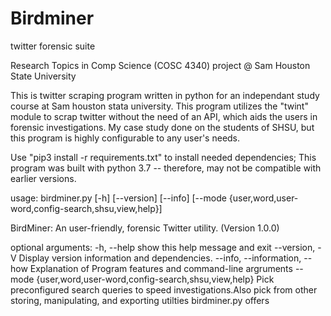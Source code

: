# Birdminer
twitter forensic suite

Research Topics in Comp Science (COSC 4340) project @ Sam Houston State University

This is twitter scraping program written in python for an independant study
course at Sam houston stata university. This program utilizes the "twint" 
module to scrap twitter without the need of an API, which aids the users in 
forensic investigations. My case study done on the students of SHSU, but this
program is highly configurable to any user's needs.

Use "pip3 install -r requirements.txt" to install needed dependencies; This
    program was built with python 3.7 -- therefore, may not be compatible with
    earlier versions.


usage: birdminer.py [-h] [--version] [--info]
                    [--mode {user,word,user-word,config-search,shsu,view,help}]

BirdMiner: An user-friendly, forensic Twitter utility. (Version 1.0.0)

optional arguments:
  -h, --help            show this help message and exit
  --version, -V         Display version information and dependencies.
  --info, --information, --how
                        Explanation of Program features and command-line
                        argruments
  --mode {user,word,user-word,config-search,shsu,view,help}
                        Pick preconfigured search queries to speed
                        investigations.Also pick from other storing,
                        manipulating, and exporting utilties birdminer.py
                        offers
